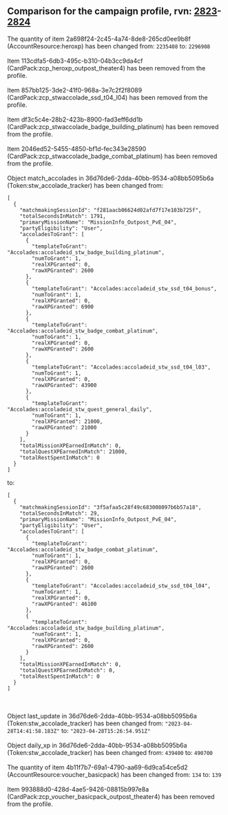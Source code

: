## Comparison for the campaign profile, rvn: [2823](https://github.com/PRO100KatYT/FortniteProfileRevisions/tree/main/profiles/campaign/2823%20campaign.json)-[2824](https://github.com/PRO100KatYT/FortniteProfileRevisions/tree/main/profiles/campaign/2824%20campaign.json)

The quantity of item 2a698f24-2c45-4a74-8de8-265cd0ee9b8f (AccountResource:heroxp) has been changed from: `2235408` to: `2296908`
<br><br>
Item 113cdfa5-6db3-495c-b310-04b3cc9da4cf (CardPack:zcp_heroxp_outpost_theater4) has been removed from the profile.
<br><br>
Item 857bb125-3de2-41f0-968a-3e7c2f2f8089 (CardPack:zcp_stwaccolade_ssd_t04_l04) has been removed from the profile.
<br><br>
Item df3c5c4e-28b2-423b-8900-fad3eff6dd1b (CardPack:zcp_stwaccolade_badge_building_platinum) has been removed from the profile.
<br><br>
Item 2046ed52-5455-4850-bf1d-fec343e28590 (CardPack:zcp_stwaccolade_badge_combat_platinum) has been removed from the profile.
<br><br>
Object match_accolades in 36d76de6-2dda-40bb-9534-a08bb5095b6a (Token:stw_accolade_tracker) has been changed from:

```
[
  {
    "matchmakingSessionId": "f281aacb06624d02afd7f17e103b725f",
    "totalSecondsInMatch": 1791,
    "primaryMissionName": "MissionInfo_Outpost_PvE_04",
    "partyEligibility": "User",
    "accoladesToGrant": [
      {
        "templateToGrant": "Accolades:accoladeid_stw_badge_building_platinum",
        "numToGrant": 1,
        "realXPGranted": 0,
        "rawXPGranted": 2600
      },
      {
        "templateToGrant": "Accolades:accoladeid_stw_ssd_t04_bonus",
        "numToGrant": 1,
        "realXPGranted": 0,
        "rawXPGranted": 6900
      },
      {
        "templateToGrant": "Accolades:accoladeid_stw_badge_combat_platinum",
        "numToGrant": 1,
        "realXPGranted": 0,
        "rawXPGranted": 2600
      },
      {
        "templateToGrant": "Accolades:accoladeid_stw_ssd_t04_l03",
        "numToGrant": 1,
        "realXPGranted": 0,
        "rawXPGranted": 43900
      },
      {
        "templateToGrant": "Accolades:accoladeid_stw_quest_general_daily",
        "numToGrant": 1,
        "realXPGranted": 21000,
        "rawXPGranted": 21000
      }
    ],
    "totalMissionXPEarnedInMatch": 0,
    "totalQuestXPEarnedInMatch": 21000,
    "totalRestSpentInMatch": 0
  }
]
```

to:

```
[
  {
    "matchmakingSessionId": "3f5afaa5c28f49c683008097b6b57a18",
    "totalSecondsInMatch": 29,
    "primaryMissionName": "MissionInfo_Outpost_PvE_04",
    "partyEligibility": "User",
    "accoladesToGrant": [
      {
        "templateToGrant": "Accolades:accoladeid_stw_badge_combat_platinum",
        "numToGrant": 1,
        "realXPGranted": 0,
        "rawXPGranted": 2600
      },
      {
        "templateToGrant": "Accolades:accoladeid_stw_ssd_t04_l04",
        "numToGrant": 1,
        "realXPGranted": 0,
        "rawXPGranted": 46100
      },
      {
        "templateToGrant": "Accolades:accoladeid_stw_badge_building_platinum",
        "numToGrant": 1,
        "realXPGranted": 0,
        "rawXPGranted": 2600
      }
    ],
    "totalMissionXPEarnedInMatch": 0,
    "totalQuestXPEarnedInMatch": 0,
    "totalRestSpentInMatch": 0
  }
]
```

<br><br>
Object last_update in 36d76de6-2dda-40bb-9534-a08bb5095b6a (Token:stw_accolade_tracker) has been changed from: `"2023-04-28T14:41:58.183Z"` to: `"2023-04-28T15:26:54.951Z"`
<br><br>
Object daily_xp in 36d76de6-2dda-40bb-9534-a08bb5095b6a (Token:stw_accolade_tracker) has been changed from: `439400` to: `490700`
<br><br>
The quantity of item 4b11f7b7-69a1-4790-aa69-6d9ca54ce5d2 (AccountResource:voucher_basicpack) has been changed from: `134` to: `139`
<br><br>
Item 993888d0-428d-4ae5-9426-08815b997e8a (CardPack:zcp_voucher_basicpack_outpost_theater4) has been removed from the profile.
<br><br>
